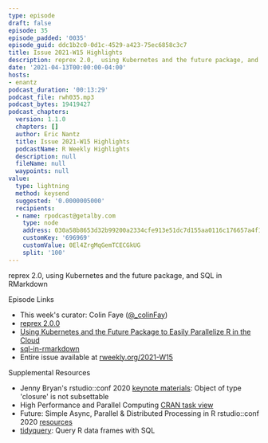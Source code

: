 ```yaml
---
type: episode
draft: false
episode: 35
episode_padded: '0035'
episode_guid: ddc1b2c0-0d1c-4529-a423-75ec6858c3c7
title: Issue 2021-W15 Highlights
description: reprex 2.0,  using Kubernetes and the future package, and SQL in RMarkdown
date: '2021-04-13T00:00:00-04:00'
hosts:
- enantz
podcast_duration: '00:13:29'
podcast_file: rwh035.mp3
podcast_bytes: 19419427
podcast_chapters:
  version: 1.1.0
  chapters: []
  author: Eric Nantz
  title: Issue 2021-W15 Highlights
  podcastName: R Weekly Highlights
  description: null
  fileName: null
  waypoints: null
value:
  type: lightning
  method: keysend
  suggested: '0.0000005000'
  recipients:
  - name: rpodcast@getalby.com
    type: node
    address: 030a58b8653d32b99200a2334cfe913e51dc7d155aa0116c176657a4f1722677a3
    customKey: '696969'
    customValue: 0El4ZrgMqGemTCECGkUG
    split: '100'
---
```

reprex 2.0, using Kubernetes and the future package, and SQL in RMarkdown

Episode Links

-   This week's curator: Colin Faye (<a href="https://twitter.com/_colinfay" rel="nofollow">@_colinFay</a>)
-   <a href="https://www.tidyverse.org/blog/2021/04/reprex-2-0-0/" rel="nofollow">reprex 2.0.0</a>
-   <a href="https://www.jottr.org/2021/04/08/future-and-kubernetes/" rel="nofollow">Using Kubernetes and the Future Package to Easily Parallelize R in the Cloud</a>
-   <a href="https://sciencificity-blog.netlify.app/posts/2021-03-27-sql-in-rmarkdown/" rel="nofollow">sql-in-rmarkdown</a>
-   Entire issue available at <a href="https://rweekly.org/2021-W15.html" rel="nofollow">rweekly.org/2021-W15</a>

Supplemental Resources

-   Jenny Bryan's rstudio::conf 2020 <a href="https://github.com/jennybc/debugging#readme" rel="nofollow">keynote materials</a>: Object of type 'closure' is not subsettable
-   High Performance and Parallel Computing <a href="https://cran.r-project.org/web/views/HighPerformanceComputing.html" rel="nofollow">CRAN task view</a>
-   Future: Simple Async, Parallel & Distributed Processing in R rstudio::conf 2020 <a href="https://www.jottr.org/2020/02/01/future-rstudioconf2020-slides" rel="nofollow">resources</a>
-   <a href="https://github.com/ianmcook/tidyquery" rel="nofollow">tidyquery</a>: Query R data frames with SQL
